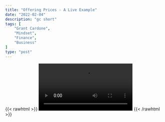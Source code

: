```yaml
---
title: "Offering Prices - A Live Example"
date: "2022-02-04"
description: "gc short"
tags: [
    "Grant Cardone",
    "Mindset",
    "Finance",
    "Business"
]
type: "post"
---
```

{{< rawhtml >}}
    <video width="auto" height="auto" controls>
        <source src="https://clips.dev00ps.com/Grant%20Cardone/Mystery%20shopping%20my%20clients%20business%20LIVE%20shorts.mp4" type="video/mp4"> 
    </video>
{{< /rawhtml >}}